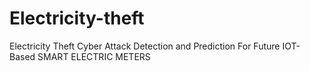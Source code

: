 # Electricity-theft
Electricity Theft Cyber Attack Detection and Prediction For Future IOT-Based SMART ELECTRIC METERS

